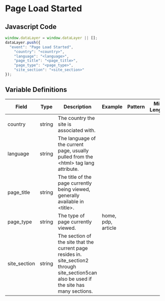 # Page Load Started

### 

## Javascript Code
```js
window.dataLayer = window.dataLayer || [];
dataLayer.push({
  "event": "Page Load Started",
    "country": "<country>",
    "language": "<language>",
    "page_title": "<page_title>",
    "page_type": "<page_type>",
    "site_section": "<site_section>"
});
```

## Variable Definitions

|Field|Type|Description|Example|Pattern|Min Length|Max Length|Minimum|Maximum|Multiple Of|
| --- | --- | --- | --- | --- | --- | --- | --- | --- | --- |
|country|string|The country the site is associated with.||||||||
|language|string|The language of the current page, usually pulled from the &lt;html&gt; tag lang attribute.||||||||
|page_title|string|The title of the page currently being viewed, generally available in &lt;title&gt;.||||||||
|page_type|string|The type of page currently viewed.|home, pdp, article|||||||
|site_section|string|The section of the site that the current page resides in. site\_section2 through site\_section5can also be used if the site has many sections.||||||||



